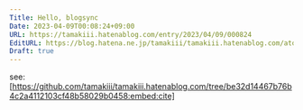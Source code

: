 ```yaml
---
Title: Hello, blogsync
Date: 2023-04-09T00:08:24+09:00
URL: https://tamakiii.hatenablog.com/entry/2023/04/09/000824
EditURL: https://blog.hatena.ne.jp/tamakiii/tamakiii.hatenablog.com/atom/entry/4207112889979293493
Draft: true
---
```


see: [https://github.com/tamakiii/tamakiii.hatenablog.com/tree/be32d14467b76b4c2a4112103cf48b58029b0458:embed:cite]
